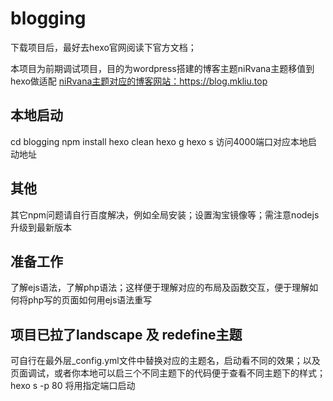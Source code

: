 # blogging
下载项目后，最好去hexo官网阅读下官方文档；

本项目为前期调试项目，目的为wordpress搭建的博客主题niRvana主题移值到hexo做适配
<a href="https://github.com/michaelliunsky/niRvana-theme">niRvana主题对应的博客网站：https://blog.mkliu.top </a>

## 本地启动
cd blogging
npm install
hexo clean
hexo g
hexo s
访问4000端口对应本地启动地址

## 其他
其它npm问题请自行百度解决，例如全局安装；设置淘宝镜像等；需注意nodejs 升级到最新版本

## 准备工作
了解ejs语法，了解php语法；这样便于理解对应的布局及函数交互，便于理解如何将php写的页面如何用ejs语法重写


## 项目已拉了landscape 及 redefine主题
可自行在最外层_config.yml文件中替换对应的主题名，启动看不同的效果；以及页面调试，或者你本地可以启三个不同主题下的代码便于查看不同主题下的样式；
hexo s -p 80 将用指定端口启动
